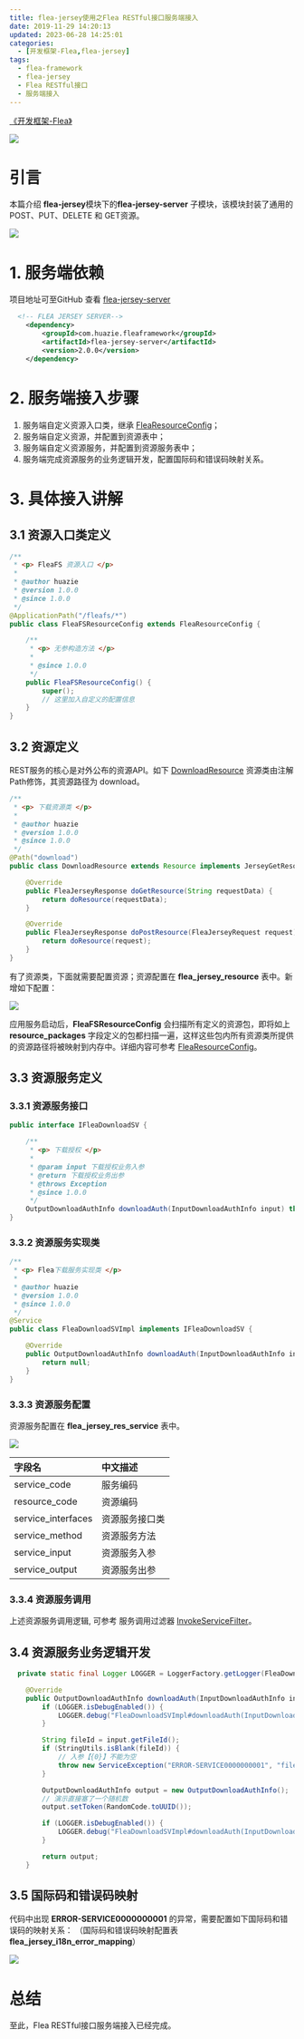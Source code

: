 ```yaml
---
title: flea-jersey使用之Flea RESTful接口服务端接入
date: 2019-11-29 14:20:13
updated: 2023-06-28 14:25:01
categories:
  - [开发框架-Flea,flea-jersey]
tags:
  - flea-framework
  - flea-jersey
  - Flea RESTful接口
  - 服务端接入
---
```


[《开发框架-Flea》](/categories/开发框架-Flea/)

![](/images/flea-logo.png)

# 引言
本篇介绍 **flea-jersey**模块下的**flea-jersey-server** 子模块，该模块封装了通用的POST、PUT、DELETE 和 GET资源。

<!-- more -->

[![](/images/flea-framework.png)](https://github.com/Huazie/flea-framework)

# 1. 服务端依赖
项目地址可至GitHub 查看 [flea-jersey-server](https://github.com/Huazie/flea-framework/tree/dev/flea-jersey/flea-jersey-server)
```xml
  <!-- FLEA JERSEY SERVER-->
    <dependency>
        <groupId>com.huazie.fleaframework</groupId>
        <artifactId>flea-jersey-server</artifactId>
        <version>2.0.0</version>
    </dependency>
```

# 2. 服务端接入步骤
 1. 服务端自定义资源入口类，继承 [FleaResourceConfig](https://github.com/Huazie/flea-framework/blob/dev/flea-jersey/flea-jersey-server/src/main/java/com/huazie/fleaframework/jersey/server/core/FleaResourceConfig.java)；
 2. 服务端自定义资源，并配置到资源表中；
 3. 服务端自定义资源服务，并配置到资源服务表中；
 4. 服务端完成资源服务的业务逻辑开发，配置国际码和错误码映射关系。

# 3. 具体接入讲解
## 3.1 资源入口类定义
```java
/**
 * <p> FleaFS 资源入口 </p>
 *
 * @author huazie
 * @version 1.0.0
 * @since 1.0.0
 */
@ApplicationPath("/fleafs/*")
public class FleaFSResourceConfig extends FleaResourceConfig {

    /**
     * <p> 无参构造方法 </p>
     *
     * @since 1.0.0
     */
    public FleaFSResourceConfig() {
        super();
        // 这里加入自定义的配置信息
    }
}
```

## 3.2 资源定义
REST服务的核心是对外公布的资源API。如下 [DownloadResource](https://github.com/Huazie/FleaFS/blob/main/fleafs-business/src/main/java/com/huazie/ffs/module/download/web/DownloadResource.java) 资源类由注解Path修饰，其资源路径为 download。
```java
/**
 * <p> 下载资源类 </p>
 *
 * @author huazie
 * @version 1.0.0
 * @since 1.0.0
 */
@Path("download")
public class DownloadResource extends Resource implements JerseyGetResource, JerseyPostResource {

    @Override
    public FleaJerseyResponse doGetResource(String requestData) {
        return doResource(requestData);
    }

    @Override
    public FleaJerseyResponse doPostResource(FleaJerseyRequest request) {
        return doResource(request);
    }
}
```
有了资源类，下面就需要配置资源；资源配置在 **flea_jersey_resource** 表中。新增如下配置：

![](flea_jersey_resource.png)

应用服务启动后，**FleaFSResourceConfig** 会扫描所有定义的资源包，即将如上**resource_packages** 字段定义的包都扫描一遍，这样这些包内所有资源类所提供的资源路径将被映射到内存中。详细内容可参考  [FleaResourceConfig](https://github.com/Huazie/flea-framework/blob/dev/flea-jersey/flea-jersey-server/src/main/java/com/huazie/fleaframework/jersey/server/core/FleaResourceConfig.java)。

## 3.3 资源服务定义
### 3.3.1 资源服务接口

```java
public interface IFleaDownloadSV {

    /**
     * <p> 下载授权 </p>
     *
     * @param input 下载授权业务入参
     * @return 下载授权业务出参
     * @throws Exception
     * @since 1.0.0
     */
    OutputDownloadAuthInfo downloadAuth(InputDownloadAuthInfo input) throws Exception;
}
```
### 3.3.2 资源服务实现类
```java
/**
 * <p> Flea下载服务实现类 </p>
 *
 * @author huazie
 * @version 1.0.0
 * @since 1.0.0
 */
@Service
public class FleaDownloadSVImpl implements IFleaDownloadSV {

    @Override
    public OutputDownloadAuthInfo downloadAuth(InputDownloadAuthInfo input) throws Exception {
        return null;
    }
}
```
### 3.3.3 资源服务配置
资源服务配置在 **flea_jersey_res_service** 表中。

![](flea_jersey_res_service.png)

|   字段名                |    中文描述        |
|:------------------------|:----------------------|
|service_code        | 服务编码             |
|resource_code     | 资源编码            |
|service_interfaces |资源服务接口类 |
|service_method    | 资源服务方法   |
|service_input        |  资源服务入参  |
|service_output      |  资源服务出参  |

### 3.3.4 资源服务调用
上述资源服务调用逻辑, 可参考 服务调用过滤器 [InvokeServiceFilter](https://github.com/Huazie/flea-framework/blob/dev/flea-jersey/flea-jersey-server/src/main/java/com/huazie/fleaframework/jersey/server/filter/impl/InvokeServiceFilter.java)。
## 3.4 资源服务业务逻辑开发
```java
  private static final Logger LOGGER = LoggerFactory.getLogger(FleaDownloadSVImpl.class);

    @Override
    public OutputDownloadAuthInfo downloadAuth(InputDownloadAuthInfo input) throws Exception {
        if (LOGGER.isDebugEnabled()) {
            LOGGER.debug("FleaDownloadSVImpl#downloadAuth(InputDownloadAuthInfo) Start");
        }

        String fileId = input.getFileId();
        if (StringUtils.isBlank(fileId)) {
            // 入参【{0}】不能为空
            throw new ServiceException("ERROR-SERVICE0000000001", "fileId");
        }

        OutputDownloadAuthInfo output = new OutputDownloadAuthInfo();
        // 演示直接塞了一个随机数
        output.setToken(RandomCode.toUUID());

        if (LOGGER.isDebugEnabled()) {
            LOGGER.debug("FleaDownloadSVImpl#downloadAuth(InputDownloadAuthInfo) End");
        }

        return output;
    }
```

## 3.5 国际码和错误码映射

代码中出现 **ERROR-SERVICE0000000001** 的异常，需要配置如下国际码和错误码的映射关系： （国际码和错误码映射配置表 **flea_jersey_i18n_error_mapping**）

![](flea_jersey_i18n_error_mapping.png)

# 总结

至此，Flea RESTful接口服务端接入已经完成。